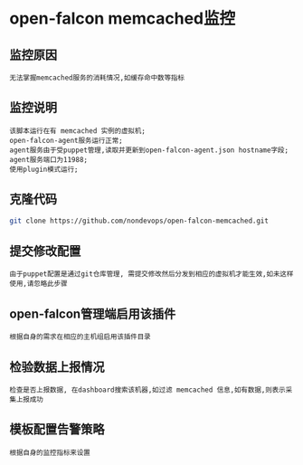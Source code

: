 # open-falcon memcached监控

## 监控原因

``` text
无法掌握memcached服务的消耗情况,如缓存命中数等指标
```

## 监控说明

``` text
该脚本运行在有 memcached 实例的虚拟机;
open-falcon-agent服务运行正常;
agent服务由于受puppet管理,读取并更新到open-falcon-agent.json hostname字段;
agent服务端口为11988;
使用plugin模式运行;
```

## 克隆代码

``` bash
git clone https://github.com/nondevops/open-falcon-memcached.git
```

## 提交修改配置

``` text
由于puppet配置是通过git仓库管理, 需提交修改然后分发到相应的虚拟机才能生效,如未这样使用,请忽略此步骤
```

## open-falcon管理端启用该插件

``` text
根据自身的需求在相应的主机组启用该插件目录
```

## 检验数据上报情况

``` text
检查是否上报数据, 在dashboard搜索该机器,如过滤 memcached 信息,如有数据,则表示采集上报成功
```

## 模板配置告警策略

``` text
根据自身的监控指标来设置
```

